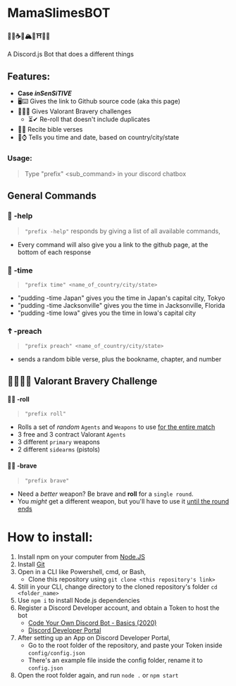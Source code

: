 # MamaSlimesBOT
#### 🍨🍦☕🥞🏔🌸⛩🎌🚅 
A Discord.js Bot that does a different things

## Features:
- **Case *inSenSiTIVE***
- 🖥⌨ Gives the link to Github source code (aka this page)
- 💂‍♂️🙏 Gives Valorant Bravery challenges
   - ⏳✔ Re-roll that doesn't include duplicates
- 🍞🙏 Recite bible verses
- 📆⌚ Tells you time and date, based on country/city/state

### Usage:
> Type "prefix" <command> <sub_command> in your discord chatbox

## General Commands
### 🐙 **-help**
> `"prefix -help"` responds by giving a list of all available commands,
- Every command will also give you a link to the github page, at the bottom of each response

### 📆 **-time**
> `"prefix time" <name_of_country/city/state>`
- "pudding -time Japan" gives you the time in Japan's capital city, Tokyo
- "pudding -time Jacksonville" gives you the time in Jacksonville, Florida
- "pudding -time Iowa" gives you the time in Iowa's capital city

### ☦ **-preach**
> `"prefix preach" <name_of_country/city/state>`
- sends a random bible verse, plus the bookname, chapter, and number

## 👮‍♂️💂‍♂️ Valorant Bravery Challenge
#### 🎲🥞 **-roll** 
> `"prefix roll"` 
- Rolls a set of *random* `Agents` and `Weapons` to use <ins>for the entire match</ins>
- 3 free and 3 contract Valorant `Agents`
- 3 different `primary` weapons 
- 2 different `sidearms` (pistols)
#### 🚒🔥 **-brave**
> `"prefix brave"` 
- Need a *better* weapon? Be brave and **roll** for a `single round`. 
- You *might* get a different weapon, but you'll have to use it <ins>until the round ends</ins>

# How to install:
1. Install npm on your computer from [Node.JS](https://nodejs.org/en/)
2. Install [Git](https://git-scm.com/)
3. Open in a CLI like Powershell, cmd, or Bash,
   - Clone this repository using `git clone <this repository's link>`
4. Still in your CLI, change directory to the cloned repository's folder `cd <folder_name>`
5. Use `npm i` to install Node.js dependencies 
6. Register a Discord Developer account, and obtain a Token to host the bot 
   - [Code Your Own Discord Bot - Basics (2020)](https://www.youtube.com/watch?reload=9&v=j_sD9udZnCk)
   - [Discord Developer Portal](https://discord.com/login?redirect_to=%2Fdevelopers%2Fapplications)
7. After setting up an App on Discord Developer Portal, 
   - Go to the root folder of the repository, and paste your Token inside `config/config.json`
   - There's an example file inside the config folder, rename it to `config.json`
8. Open the root folder again, and run `node .` or `npm start`
